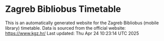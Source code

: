 # Zagreb Bibliobus Timetable
This is an automatically generated website for the Zagreb Bibliobus (mobile library) timetable.
Data is sourced from the official website: https://www.kgz.hr/
Last updated: Thu Apr 24 10:23:14 UTC 2025
